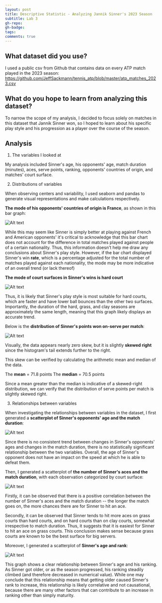```yaml
---
layout: post
title: Descriptive Statistic - Analyzing Jannik Sinner's 2023 Season
subtitle: Lab 3
gh-repo:
gh-badge:
tags:
comments: true
---
```


## What dataset did you use?

I used a public csv from Github that contains data on every ATP match played in the 2023 season: https://github.com/JeffSackmann/tennis_atp/blob/master/atp_matches_2023.csv

## What do you hope to learn from analyzing this dataset?

To narrow the scope of my analysis, I decided to focus solely on matches in this dataset that Jannik Sinner won, so I hoped to learn about his specific play style and his progression as a player over the course of the season.

## Analysis

1. The variables I looked at

My analysis included Sinner's age, his opponents' age, match duration (minutes), aces, serve points, ranking, opponents' countries of origin, and matches' court surface.

2. Distributions of variables

When observing centers and variability, I used seaborn and pandas to generate visual representations and make calculations respectively.

**The mode of his opponents' countries of origin is France**, as shown in this bar graph:

![Alt text](loser_ioc.png)

While this may seem like Sinner is simply better at playing against French and American opponents' it's critical to acknowledge that this bar chart does not account for the difference in total matches played against people of a certain nationality. Thus, this information doesn't help me draw any conclusions about Sinner's play style. However, if the bar chart displayed Sinner's win **rate**, which is a percentage adjusted for the total number of matches played against each nationality, the mode may be more indicative of an overall trend (or lack thereof)

**The mode of court surfaces in Sinner's wins is hard court**

![Alt text](court_surface.png)

Thus, it is likely that Sinner's play style is most suitable for hard courts, which are faster and have lower ball bounces than the other two surfaces. Importantly, the duration of the hard, grass, and clay seasons are approximately the same length, meaning that this graph likely displays an accurate trend.

Below is the **distribution of Sinner's points won on-serve per match**:

![Alt text](svpts.png)

Visually, the data appears nearly zero skew, but it is slightly **skewed right** since the histogram's tail extends further to the right.

This skew can be verified by calculating the arithmetic mean and median of the data.

The **mean** = 71.8 points
The **median** = 70.5 points

Since a mean greater than the median is indicative of a skewed-right distribution, we can verify that the distribution of serve points per match is slightly skewed right.

3. Relationships between variables

When investigating the relationships between variables in the dataset, I first generated a **scatterplot of Sinner's opponents' age and the match duration**:

![Alt text](loserage_minutes.png)

Since there is no consistent trend between changes in Sinner's opponents' ages and changes in the match duration, there is no statistically significant relationship between the two variables. Overall, the age of Sinner's opponent does not have an impact on the speed at which he is able to defeat them.

Then, I generated a scatterplot of **the number of Sinner's aces and the match duration**, with each observation categorized by court surface:

![Alt text](ace_minutes.png)

Firstly, it can be observed that there is a positive correlation between the number of Sinner's aces and the match duration -- the longer the match goes on, the more chances there are for Sinner to hit an ace.

Secondly, it can be observed that Sinner tends to hit more aces on grass courts than hard courts, and on hard courts than on clay courts, somewhat irrespective to match duration. Thus, it suggests that it is easiest for Sinner to hit an ace on grass courts. This conclusion makes sense because grass courts are known to be the best surface for big servers.

Moreover, I generated a scatterplot of **Sinner's age and rank**:

![Alt text](rank_age.png)

This graph shows a clear relationship between Sinner's age and his ranking. As Sinner got older, or as the season progressed, his ranking steadily climbed (and therefore decreased in numerical value). While one may conclude that this relationship means that getting older caused Sinner's rank to increase, this relationship is likely correlative and not causational, because there are many other factors that can contribute to an increase in ranking other than simply maturity.